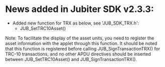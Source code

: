 # News added in Jubiter SDK v2.3.3:
+ Added new function for TRX as below, see 'JUB_SDK_TRX.h':
  + JUB_SetTRC10Asset()

Note: To facilitate the display of the asset units, you need to register the asset information with the applet through this function. It should be noted that this function is registered before calling JUB_SignTransactionTRX() for TRC-10 transactions, and no other APDU directives should be inserted between JUB_SetTRC10Asset() and JUB_SignTransactionTRX().
